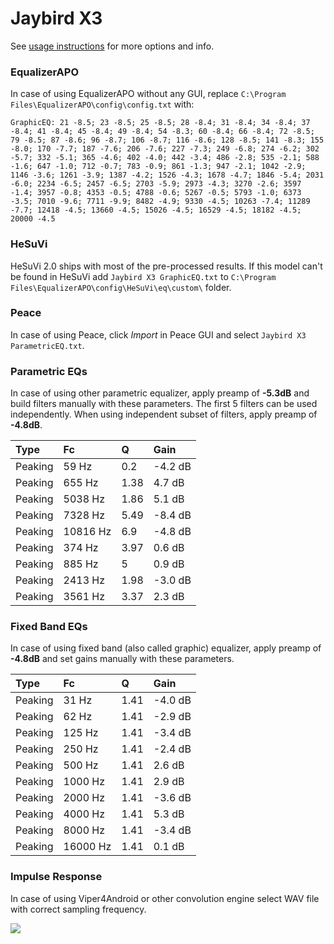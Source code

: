 # Jaybird X3
See [usage instructions](https://github.com/jaakkopasanen/AutoEq#usage) for more options and info.

### EqualizerAPO
In case of using EqualizerAPO without any GUI, replace `C:\Program Files\EqualizerAPO\config\config.txt`
with:
```
GraphicEQ: 21 -8.5; 23 -8.5; 25 -8.5; 28 -8.4; 31 -8.4; 34 -8.4; 37 -8.4; 41 -8.4; 45 -8.4; 49 -8.4; 54 -8.3; 60 -8.4; 66 -8.4; 72 -8.5; 79 -8.5; 87 -8.6; 96 -8.7; 106 -8.7; 116 -8.6; 128 -8.5; 141 -8.3; 155 -8.0; 170 -7.7; 187 -7.6; 206 -7.6; 227 -7.3; 249 -6.8; 274 -6.2; 302 -5.7; 332 -5.1; 365 -4.6; 402 -4.0; 442 -3.4; 486 -2.8; 535 -2.1; 588 -1.6; 647 -1.0; 712 -0.7; 783 -0.9; 861 -1.3; 947 -2.1; 1042 -2.9; 1146 -3.6; 1261 -3.9; 1387 -4.2; 1526 -4.3; 1678 -4.7; 1846 -5.4; 2031 -6.0; 2234 -6.5; 2457 -6.5; 2703 -5.9; 2973 -4.3; 3270 -2.6; 3597 -1.4; 3957 -0.8; 4353 -0.5; 4788 -0.6; 5267 -0.5; 5793 -1.0; 6373 -3.5; 7010 -9.6; 7711 -9.9; 8482 -4.9; 9330 -4.5; 10263 -7.4; 11289 -7.7; 12418 -4.5; 13660 -4.5; 15026 -4.5; 16529 -4.5; 18182 -4.5; 20000 -4.5
```

### HeSuVi
HeSuVi 2.0 ships with most of the pre-processed results. If this model can't be found in HeSuVi add
`Jaybird X3 GraphicEQ.txt` to `C:\Program Files\EqualizerAPO\config\HeSuVi\eq\custom\` folder.

### Peace
In case of using Peace, click *Import* in Peace GUI and select `Jaybird X3 ParametricEQ.txt`.

### Parametric EQs
In case of using other parametric equalizer, apply preamp of **-5.3dB** and build filters manually
with these parameters. The first 5 filters can be used independently.
When using independent subset of filters, apply preamp of **-4.8dB**.

| Type    | Fc       |    Q | Gain    |
|:--------|:---------|:-----|:--------|
| Peaking | 59 Hz    | 0.2  | -4.2 dB |
| Peaking | 655 Hz   | 1.38 | 4.7 dB  |
| Peaking | 5038 Hz  | 1.86 | 5.1 dB  |
| Peaking | 7328 Hz  | 5.49 | -8.4 dB |
| Peaking | 10816 Hz | 6.9  | -4.8 dB |
| Peaking | 374 Hz   | 3.97 | 0.6 dB  |
| Peaking | 885 Hz   | 5    | 0.9 dB  |
| Peaking | 2413 Hz  | 1.98 | -3.0 dB |
| Peaking | 3561 Hz  | 3.37 | 2.3 dB  |

### Fixed Band EQs
In case of using fixed band (also called graphic) equalizer, apply preamp of **-4.8dB** and set
gains manually with these parameters.

| Type    | Fc       |    Q | Gain    |
|:--------|:---------|:-----|:--------|
| Peaking | 31 Hz    | 1.41 | -4.0 dB |
| Peaking | 62 Hz    | 1.41 | -2.9 dB |
| Peaking | 125 Hz   | 1.41 | -3.4 dB |
| Peaking | 250 Hz   | 1.41 | -2.4 dB |
| Peaking | 500 Hz   | 1.41 | 2.6 dB  |
| Peaking | 1000 Hz  | 1.41 | 2.9 dB  |
| Peaking | 2000 Hz  | 1.41 | -3.6 dB |
| Peaking | 4000 Hz  | 1.41 | 5.3 dB  |
| Peaking | 8000 Hz  | 1.41 | -3.4 dB |
| Peaking | 16000 Hz | 1.41 | 0.1 dB  |

### Impulse Response
In case of using Viper4Android or other convolution engine select WAV file with correct sampling frequency.

![](https://raw.githubusercontent.com/jaakkopasanen/AutoEq/master/results/rtings/avg/Jaybird%20X3/Jaybird%20X3.png)